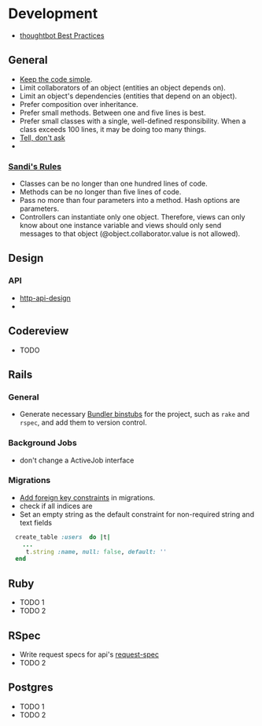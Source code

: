 # Development

* [thoughtbot Best Practices](https://github.com/thoughtbot/guides/blob/master/best-practices/README.md)

## General

* [Keep the code simple].
* Limit collaborators of an object (entities an object depends on).
* Limit an object's dependencies (entities that depend on an object).
* Prefer composition over inheritance.
* Prefer small methods. Between one and five lines is best.
* Prefer small classes with a single, well-defined responsibility. When a class exceeds 100 lines, it may be doing too many things.
* [Tell, don't ask](http://robots.thoughtbot.com/post/27572137956/tell-dont-ask)
* 

### [Sandi's Rules](https://robots.thoughtbot.com/sandi-metz-rules-for-developers)

* Classes can be no longer than one hundred lines of code.
* Methods can be no longer than five lines of code.
* Pass no more than four parameters into a method. Hash options are parameters.
* Controllers can instantiate only one object. Therefore, views can only know about one instance variable and views should only send messages to that object (@object.collaborator.value is not allowed).


[Keep the code simple]: http://www.readability.com/~/ko2aqda2
## Design

### API
* [http-api-design](https://github.com/interagent/http-api-design)
* 
## Codereview

* TODO

## Rails

### General

* Generate necessary [Bundler binstubs] for the project, such as `rake` and
  `rspec`, and add them to version control.


[Bundler binstubs]: https://github.com/sstephenson/rbenv/wiki/Understanding-binstubs

### Background Jobs
* don't change a ActiveJob interface

### Migrations
* [Add foreign key constraints][fkey] in migrations.
* check if all indices are
* Set an empty string as the default constraint for non-required string and text fields 
```ruby
  create_table :users  do |t|
    ...
     t.string :name, null: false, default: ''
  end
```

[fkey]: http://robots.thoughtbot.com/referential-integrity-with-foreign-keys

## Ruby

* TODO 1
* TODO 2


## RSpec

* Write request specs for api's [request-spec](https://www.relishapp.com/rspec/rspec-rails/docs/request-specs/request-spec)
* TODO 2

## Postgres

* TODO 1
* TODO 2
